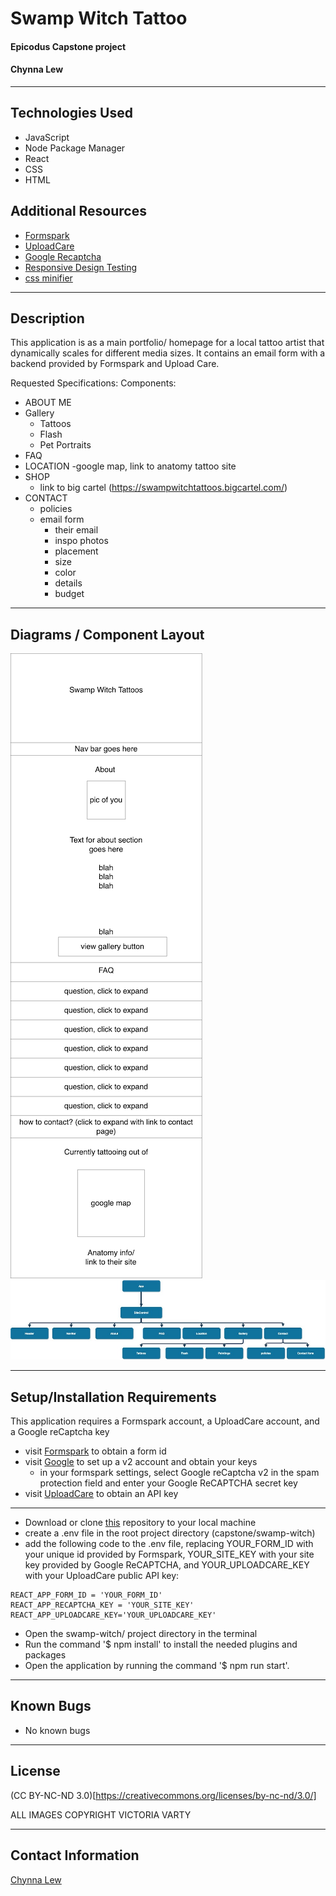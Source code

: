 # Swamp Witch Tattoo

#### Epicodus Capstone project

#### Chynna Lew

----------

## Technologies Used

* JavaScript
* Node Package Manager
* React
* CSS
* HTML

## Additional Resources

* [Formspark](https://formspark.io/) 
* [UploadCare](https://uploadcare.com/)
* [Google Recaptcha](https://www.google.com/recaptcha/admin)
* [Responsive Design Testing](http://mattkersley.com/responsive/)
* [css minifier](https://www.toptal.com/developers/cssminifier/)

----------

## Description
This application is as a main portfolio/ homepage for a local tattoo artist that dynamically scales for different media sizes. It contains an email form with a backend provided by Formspark and Upload Care.

Requested Specifications:
Components:
- ABOUT ME 
- Gallery
  - Tattoos
  - Flash 
  - Pet Portraits 
- FAQ 
- LOCATION 
  -google map, link to anatomy tattoo site
- SHOP 
  - link to big cartel (https://swampwitchtattoos.bigcartel.com/)
- CONTACT 
  - policies 
  - email form
    - their email
    - inspo photos
    - placement
    - size
    - color
    - details
    - budget

----------

## Diagrams / Component Layout
<img src='./src/assets/img/victoriaTattoo.png' alt='page plan'/>
<br/>
<img src= './src/assets/img/swampWitchComponents.jpg' alt='component tree'/>

----------


## Setup/Installation Requirements

This application requires a Formspark account, a UploadCare account, and a Google reCaptcha key

* visit [Formspark](https://formspark.io/) to obtain a form id
* visit [Google](https://www.google.com/recaptcha/admin) to set up a v2 account and obtain your keys
    * in your formspark settings, select Google reCaptcha v2 in the spam protection field and enter your Google ReCAPTCHA secret key
* visit [UploadCare](https://uploadcare.com/) to obtain an API key

----------

* Download or clone [this](https://github.com/chynnalew/capstone) repository to your local machine
* create a .env file in the root project directory (capstone/swamp-witch)
* add the following code to the .env file, replacing YOUR_FORM_ID with your unique id provided by Formspark, YOUR_SITE_KEY with your site key provided by Google ReCAPTCHA, and YOUR_UPLOADCARE_KEY with your UploadCare public API key:
```
REACT_APP_FORM_ID = 'YOUR_FORM_ID'
REACT_APP_RECAPTCHA_KEY = 'YOUR_SITE_KEY'
REACT_APP_UPLOADCARE_KEY='YOUR_UPLOADCARE_KEY'
```
* Open the swamp-witch/ project directory in the terminal
* Run the command '$ npm install' to install the needed plugins and packages
* Open the application by running the command '$ npm run start'.

----------

## Known Bugs
* No known bugs

----------

## License
(CC BY-NC-ND 3.0)[https://creativecommons.org/licenses/by-nc-nd/3.0/]

ALL IMAGES COPYRIGHT VICTORIA VARTY 

----------

## Contact Information
[Chynna Lew](chynnalew@yahoo.com)
